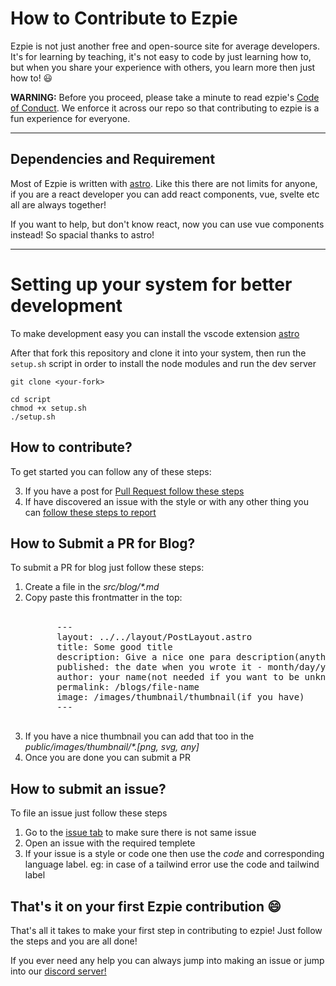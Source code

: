 # How to Contribute to Ezpie

Ezpie is not just another free and open-source site for average developers. It's for learning by teaching, it's not easy to code by just learning how to, but when you share your experience with others, you learn more then just how to! 😃

**WARNING:** Before you proceed, please take a minute to read ezpie's [Code of Conduct](https://github.com/EzpieCo/ezpie/blob/master/CODE_OF_CONDUCT.md). We enforce it across our repo so that contributing to ezpie is a fun experience for everyone.

---

## Dependencies and Requirement

Most of Ezpie is written with [astro](https://astro.build). Like this there are not limits for anyone, if you are a react developer you can add react components, vue, svelte etc all are always together!

If you want to help, but don't know react, now you can use vue components instead! So spacial thanks to astro!

---

# Setting up your system for better development

To make development easy you can install the vscode extension [astro](https://marketplace.visualstudio.com/items?itemName=astro-build.astro-vscode)

After that fork this repository and clone it into your system, then run the `setup.sh` script in order to install the node modules and run the dev server

```
git clone <your-fork>

cd script
chmod +x setup.sh
./setup.sh
```

## How to contribute?

To get started you can follow any of these steps:

3. If you have a post for [Pull Request follow these steps](#blog-pr)
4. If have discovered an issue with the style or with any other thing you can [follow these steps to report](#issue-filling)

<div id="blog-pr">
  <h2>How to Submit a PR for Blog?</h2>
  <p>To submit a PR for blog just follow these steps:</p>
  <ol>
    <li>Create a file in the <em>src/blog/*.md</em></li>
    <li>Copy paste this frontmatter in the top:</li>
    <br>
    <pre>
      ---
      layout: ../../layout/PostLayout.astro
      title: Some good title
      description: Give a nice one para description(anything between a line or para)
      published: the date when you wrote it - month/day/year format only
      author: your name(not needed if you want to be unknow)
      permalink: /blogs/file-name
      image: /images/thumbnail/thumbnail(if you have)
      ---
    </pre>
    <li>If you have a nice thumbnail you can add that too in the <em>public/images/thumbnail/*.[png, svg, any]</em></li>
    <li>Once you are done you can submit a PR</li>
  </ol>
</div>

<div id="issue-filling">
  <h2>How to submit an issue?</h2>
  <p>To file an issue just follow these steps</p>
  <ol>
    <li>Go to the <a href="https://github.com/EzpieCo/ezpie/issues">issue tab</a> to make sure there is not same issue</li>
    <li>Open an issue with the required templete</li>
    <li>If your issue is a style or code one then use the <i>code</i> and corresponding language label. eg: in case of a tailwind error use the code and tailwind label</li>
  </ol>
</div>

## That's it on your first Ezpie contribution 😄

That's all it takes to make your first step in contributing to ezpie! Just follow the steps and you are all done!

If you ever need any help you can always jump into making an issue or jump into our [discord server!](https://discord.gg/jR7fjqSCDk)
